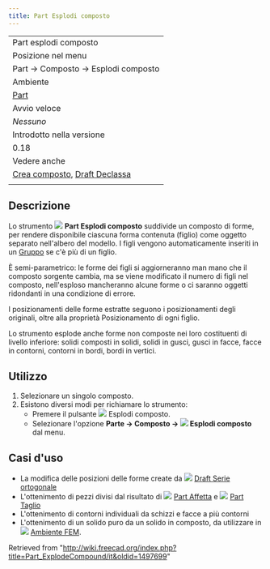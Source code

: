 ```yaml
---
title: Part Esplodi composto
---
```

|  |
| --- |
| Part esplodi composto |
| Posizione nel menu |
| Part → Composto → Esplodi composto |
| Ambiente |
| [Part](/Part_Workbench/it "Part Workbench/it") |
| Avvio veloce |
| *Nessuno* |
| Introdotto nella versione |
| 0.18 |
| Vedere anche |
| [Crea composto](/Part_Compound/it "Part Compound/it"), [Draft Declassa](/Draft_Downgrade/it "Draft Downgrade/it") |
|  |

## Descrizione

Lo strumento ![](/images/Part_ExplodeCompound.svg) **Part Esplodi composto** suddivide un composto di forme, per rendere disponibile ciascuna forma contenuta (figlio) come oggetto separato nell'albero del modello. I figli vengono automaticamente inseriti in un [Gruppo](/Std_Group/it "Std Group/it") se c'è più di un figlio.

È semi-parametrico: le forme dei figli si aggiorneranno man mano che il composto sorgente cambia, ma se viene modificato il numero di figli nel composto, nell'esploso mancheranno alcune forme o ci saranno oggetti ridondanti in una condizione di errore.

I posizionamenti delle forme estratte seguono i posizionamenti degli originali, oltre alla proprietà Posizionamento di ogni figlio.

Lo strumento esplode anche forme non composte nei loro costituenti di livello inferiore: solidi composti in solidi, solidi in gusci, gusci in facce, facce in contorni, contorni in bordi, bordi in vertici.

## Utilizzo

1. Selezionare un singolo composto.
2. Esistono diversi modi per richiamare lo strumento:
   * Premere il pulsante ![](/images/Part_ExplodeCompound.svg) Esplodi composto.
   * Selezionare l'opzione **Parte → Composto → ![](/images/Part_ExplodeCompound.svg) Esplodi composto** dal menu.

## Casi d'uso

* La modifica delle posizioni delle forme create da ![](/images/Draft_OrthoArray.svg) [Draft Serie ortogonale](/Draft_OrthoArray/it "Draft OrthoArray/it")
* L'ottenimento di pezzi divisi dal risultato di ![](/images/Part_Slice.svg) [Part Affetta](/Part_Slice/it "Part Slice/it") e ![](/images/Part_Cut.svg) [Part Taglio](/Part_Cut/it "Part Cut/it")
* L'ottenimento di contorni individuali da schizzi e facce a più contorni
* L'ottenimento di un solido puro da un solido in composto, da utilizzare in ![](/images/Workbench_FEM.svg) [Ambiente FEM](/FEM_Workbench/it "FEM Workbench/it").

Retrieved from "<http://wiki.freecad.org/index.php?title=Part_ExplodeCompound/it&oldid=1497699>"